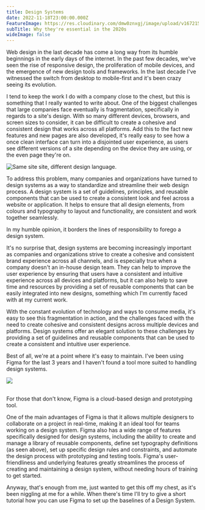```yaml
---
title: Design Systems
date: 2022-11-18T23:00:00.000Z
FeatureImage: https://res.cloudinary.com/dmw0znxgj/image/upload/v1672157921/AntvdUploads/VagrantTea_Mickey_mouse_in_the_style_of_Charles_M._Schulz_illus_f726579e-b3f1-4d17-81c5-2a8eff03a356_rr7cqo.png
subTitle: Why they're essential in the 2020s
wideImage: false
---
```

Web design in the last decade has come a long way from its humble beginnings in the early days of the internet. In the past few decades, we've seen the rise of responsive design, the proliferation of mobile devices, and the emergence of new design tools and frameworks. In the last decade I've witnessed the switch from desktop to mobile-first and it's been crazy seeing its evolution.

I tend to keep the work I do with a company close to the chest, but this is something that I really wanted to write about. One of the biggest challenges that large companies face eventually is fragmentation, specifically in regards to a site's design. With so many different devices, browsers, and screen sizes to consider, it can be difficult to create a cohesive and consistent design that works across all platforms. Add this to the fact new features and new pages are also developed, it's really easy to see how a once clean interface can turn into a disjointed user experience, as users see different versions of a site depending on the device they are using, or the even page they're on.



![Same site site, different design language.](https://res.cloudinary.com/dmw0znxgj/image/upload/v1679901051/Inconsistencies.jpg "Same site site, different design language.")

To address this problem, many companies and organizations have turned to design systems as a way to standardize and streamline their web design process. A design system is a set of guidelines, principles, and reusable components that can be used to create a consistent look and feel across a website or application. It helps to ensure that all design elements, from colours and typography to layout and functionality, are consistent and work together seamlessly. 

In my humble opinion, it borders the lines of responsibility to forego a design system.

It's no surprise that, design systems are becoming increasingly important as companies and organizations strive to create a cohesive and consistent brand experience across all channels, and is especially true when a company doesn't an in-house design team. They can help to improve the user experience by ensuring that users have a consistent and intuitive experience across all devices and platforms, but it can also help to save time and resources by providing a set of reusable components that can be easily integrated into new designs, something which I'm currently faced with at my current work.

With the constant evolution of technology and ways to consume media, it's easy to see this fragmentation in action, and the challenges faced with the need to create cohesive and consistent designs across multiple devices and platforms. Design systems offer an elegant solution to these challenges by providing a set of guidelines and reusable components that can be used to create a consistent and intuitive user experience.

Best of all, we're at a point where it's easy to maintain. I've been using Figma for the last 3 years and I haven't found a tool more suited to handling design systems.

![](https://res.cloudinary.com/dmw0znxgj/image/upload/v1679902434/FigmaType.jpg)

\
For those that don't know, Figma is a cloud-based design and prototyping tool.

One of the main advantages of Figma is that it allows multiple designers to collaborate on a project in real-time, making it an ideal tool for teams working on a design system. Figma also has a wide range of features specifically designed for design systems, including the ability to create and manage a library of reusable components, define set typography definitions (as seen above),  set up specific design rules and constraints, and automate the design process with prototyping and testing tools. Figma's user-friendliness and underlying features greatly streamlines the process of creating and maintaining a design system, without needing hours of training to get started. 

Anyway, that's enough from me, just wanted to get this off my chest, as it's been niggling at me for a while. When there's time I'll try to give a short tutorial how you can use Figma to set up the baselines of a Design System.